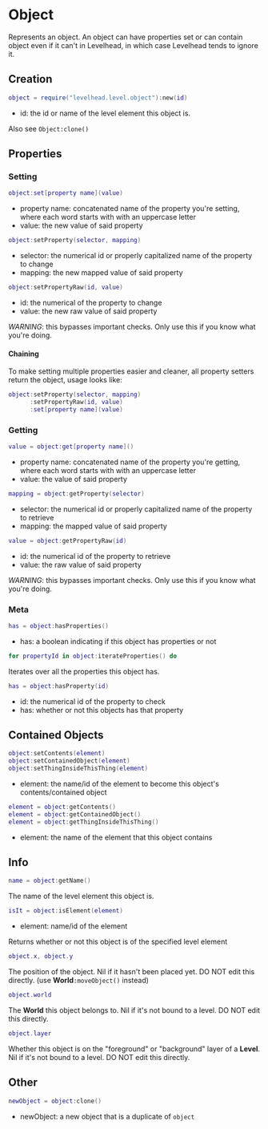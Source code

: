 # Object

Represents an object.
An object can have properties set or can contain object even if it can't in Levelhead,
in which case Levelhead tends to ignore it.


## Creation

```Lua
object = require("levelhead.level.object"):new(id)
```
- id: the id or name of the level element this object is.

Also see `Object:clone()`

## Properties

### Setting

```Lua
object:set[property name](value)
```
- property name: concatenated name of the property you're setting, where each word starts with with an uppercase letter
- value: the new value of said property

```Lua
object:setProperty(selector, mapping)
```
- selector: the numerical id or properly capitalized name of the property to change
- mapping: the new mapped value of said property

```Lua
object:setPropertyRaw(id, value)
```
- id: the numerical of the property to change
- value: the new raw value of said property

_WARNING_: this bypasses important checks. Only use this if you know what you're doing.

#### Chaining

To make setting multiple properties easier and cleaner, all property setters return the object, usage looks like:
```Lua
object:setProperty(selector, mapping)
      :setPropertyRaw(id, value)
      :set[property name](value)
```

### Getting

```Lua
value = object:get[property name]()
```
- property name: concatenated name of the property you're getting, where each word starts with with an uppercase letter
- value: the value of said property

```Lua
mapping = object:getProperty(selector)
```
- selector: the numerical id or properly capitalized name of the property to retrieve
- mapping: the mapped value of said property

```Lua
value = object:getPropertyRaw(id)
```
- id: the numerical id of the property to retrieve
- value: the raw value of said property

_WARNING_: this bypasses important checks. Only use this if you know what you're doing.

### Meta

```Lua
has = object:hasProperties()
```
- has: a boolean indicating if this object has properties or not

```Lua
for propertyId in object:iterateProperties() do
```
Iterates over all the properties this object has.

```Lua
has = object:hasProperty(id)
```
- id: the numerical id of the property to check
- has: whether or not this objects has that property

## Contained Objects

```Lua
object:setContents(element)
object:setContainedObject(element)
object:setThingInsideThisThing(element)
```
- element: the name/id of the element to become this object's contents/contained object

```Lua
element = object:getContents()
element = object:getContainedObject()
element = object:getThingInsideThisThing()
```
- element: the name of the element that this object contains

## Info

```Lua
name = object:getName()
```
The name of the level element this object is.

```Lua
isIt = object:isElement(element)
```
- element: name/id of the element

Returns whether or not this object is of the specified level element

```Lua
object.x, object.y
```
The position of the object. Nil if it hasn't been placed yet. DO NOT edit this directly. (use **World**`:moveObject()` instead)

```Lua
object.world
```
The __World__ this object belongs to. Nil if it's not bound to a level. DO NOT edit this directly.

```Lua
object.layer
```
Whether this object is on the "foreground" or "background" layer of a __Level__. Nil if it's not bound to a level. DO NOT edit this directly.

## Other

```Lua
newObject = object:clone()
```
- newObject: a new object that is a duplicate of `object`